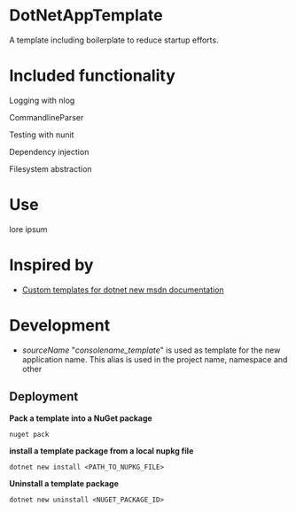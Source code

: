 # DotNetAppTemplate
A template including boilerplate to reduce startup efforts.

# Included functionality

Logging with nlog

CommandlineParser

Testing with nunit

Dependency injection

Filesystem abstraction

# Use

lore ipsum

# Inspired by

- [Custom templates for dotnet new msdn documentation](https://learn.microsoft.com/en-us/dotnet/core/tools/custom-templates)

# Development

- *sourceName* "*consolename_template*" is used as template for the new application name. This alias is used in the project name, namespace and other

## Deployment

**Pack a template into a NuGet package**

`nuget pack`

**install a template package from a local nupkg file**

`dotnet new install <PATH_TO_NUPKG_FILE>`


**Uninstall a template package**

`dotnet new uninstall <NUGET_PACKAGE_ID>`


